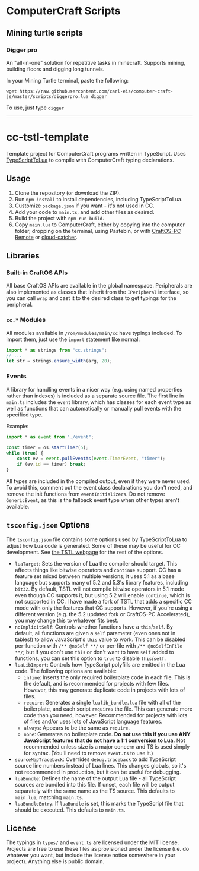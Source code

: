 # ComputerCraft Scripts

## Mining turtle scripts

### Digger pro

An "all-in-one" solution for repetitive tasks in minecraft. Supports mining, building floors 
and digging long tunnels.

In your Mining Turtle terminal, paste the following:

    wget https://raw.githubusercontent.com/carl-eis/computer-craft-js/master/scripts/diggerpro.lua digger

To use, just type `digger`

----

# cc-tstl-template
Template project for ComputerCraft programs written in TypeScript. Uses [TypeScriptToLua](https://typescripttolua.github.io) to compile with ComputerCraft typing declarations.

## Usage
1. Clone the repository (or download the ZIP).
2. Run `npm install` to install dependencies, including TypeScriptToLua.
3. Customize `package.json` if you want - it's not used in CC.
4. Add your code to `main.ts`, and add other files as desired.
5. Build the project with `npm run build`.
6. Copy `main.lua` to ComputerCraft, either by copying into the computer folder, dropping on the terminal, using Pastebin, or with [CraftOS-PC Remote](https://remote.craftos-pc.cc) or [cloud-catcher](https://cloud-catcher.squiddev.cc).

## Libraries

### Built-in CraftOS APIs
All base CraftOS APIs are available in the global namespace.
Peripherals are also implemented as classes that inherit from the `IPeripheral` interface, so you can call `wrap` and cast it to the desired class to get typings for the peripheral.

### `cc.*` Modules
All modules available in `/rom/modules/main/cc` have typings included. To import them, just use the `import` statement like normal:
```ts
import * as strings from "cc.strings";
// ...
let str = strings.ensure_width(arg, 20);
```

### Events
A library for handling events in a nicer way (e.g. using named properties rather than indexes) is included as a separate source file. The first line in `main.ts` includes the `event` library, which has classes for each event type as well as functions that can automatically or manually pull events with the specified type.

Example:
```ts
import * as event from "./event";

const timer = os.startTimer(5);
while (true) {
    const ev = event.pullEventAs(event.TimerEvent, "timer");
    if (ev.id == timer) break;
}
```

All types are included in the compiled output, even if they were never used. To avoid this, comment out the event class declarations you don't need, and remove the init functions from `eventInitializers`. Do not remove `GenericEvent`, as this is the fallback event type when other types aren't available.

## `tsconfig.json` Options
The `tsconfig.json` file contains some options used by TypeScriptToLua to adjust how Lua code is generated. Some of these may be useful for CC development. See [the TSTL webpage](https://typescripttolua.github.io/docs/configuration) for the rest of the options.

* `luaTarget`: Sets the version of Lua the compiler should target. This affects things like bitwise operators and `continue` support. CC has a feature set mixed between multiple versions; it uses 5.1 as a base language but supports many of 5.2 and 5.3's library features, including `bit32`. By default, TSTL will not compile bitwise operators in 5.1 mode even though CC supports it, but using 5.2 will enable `continue`, which is not supported in CC. I have made a fork of TSTL that adds a specific CC mode with only the features that CC supports. However, if you're using a different version (e.g. the 5.2 updated fork or CraftOS-PC Accelerated), you may change this to whatever fits best.
* `noImplicitSelf`: Controls whether functions have a `this`/`self`. By default, all functions are given a `self` parameter (even ones not in tables!) to allow JavaScript's `this` value to work. This can be disabled per-function with `/** @noSelf **/` or per-file with `/** @noSelfInFile **/`; but if you don't use `this` or don't want to have `self` added to functions, you can set this option to `true` to disable `this`/`self`.
* `luaLibImport`: Controls how TypeScript polyfills are emitted in the Lua code. The following options are available:
  * `inline`: Inserts the only required boilerplate code in each file. This is the default, and is recommended for projects with few files. However, this may generate duplicate code in projects with lots of files.
  * `require`: Generates a single `lualib_bundle.lua` file with all of the boilerplate, and each script `require`s the file. This can generate more code than you need, however. Recommended for projects with lots of files and/or uses lots of JavaScript language features.
  * `always`: Appears to be the same as `require`.
  * `none`: Generates no boilerplate code. **Do not use this if you use ANY JavaScript features that do not have a 1:1 conversion to Lua.** Not recommended unless size is a major concern and TS is used simply for syntax. (You'll need to remove `event.ts` to use it.)
* `sourceMapTraceback`: Overrides `debug.traceback` to add TypeScript source line numbers instead of Lua lines. This changes globals, so it's not recommended in production, but it can be useful for debugging.
* `luaBundle`: Defines the name of the output Lua file - all TypeScript sources are bundled into this file. If unset, each file will be output separately with the same name as the TS source. This defaults to `main.lua`, matching `main.ts`.
* `luaBundleEntry`: If `luaBundle` is set, this marks the TypeScript file that should be executed. This defaults to `main.ts`.

## License
The typings in `types/` and `event.ts` are licensed under the MIT license. Projects are free to use these files as provisioned under the license (i.e. do whatever you want, but include the license notice somewhere in your project). Anything else is public domain.
